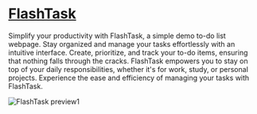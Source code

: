 # [FlashTask](https://flashtask.vercel.app)

Simplify your productivity with FlashTask, a simple demo to-do list webpage. Stay organized and manage your tasks effortlessly with an intuitive interface. Create, prioritize, and track your to-do items, ensuring that nothing falls through the cracks. FlashTask empowers you to stay on top of your daily responsibilities, whether it's for work, study, or personal projects. Experience the ease and efficiency of managing your tasks with FlashTask.

![FlashTask preview1](https://github.com/matias-fuentes/FlashTask/assets/70669575/e8d6ef82-f579-4ab5-b699-118ea312b809)
